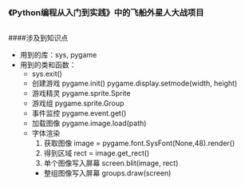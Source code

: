 
### 《Python编程从入门到实践》中的飞船外星人大战项目
##
####涉及到知识点
* 用到的库：sys, pygame
* 用到的类和函数：
    * sys.exit()
    * 创建游戏 pygame.init() pygame.display.setmode(width, height)
    * 游戏精灵 pygame.sprite.Sprite
    * 游戏组 pygame.sprite.Group
    * 事件监控 pygame.event.get()
    * 加载图像 pygame.image.load(path)
    * 字体渲染 
        1. 获取图像 image = pygame.font.SysFont(None,48).render()
        2. 得到区域 rect = image.get_rect()
        3. 单个图像写入屏幕 screen.blit(image, rect)
        * 整组图像写入屏幕  groups.draw(screen)